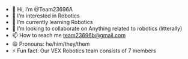 - 👋 Hi, I’m @Team23696A
- 👀 I’m interested in Robotics
- 🌱 I’m currently learning Robotics
- 💞️ I’m looking to collaborate on Anything related to robotics (litterally)
- 📫 How to reach me team23696b@gmail.com
- 😄 Pronouns: he/him/they/them
- ⚡ Fun fact: Our VEX Robotics team consists of 7 members

<!---
Team23696A/Team23696A is a ✨ special ✨ repository because its `README.md` (this file) appears on your GitHub profile.
You can click the Preview link to take a look at your changes.
--->
